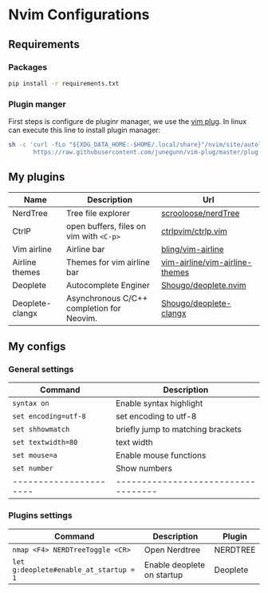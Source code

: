# Nvim Configurations
## Requirements
### Packages
```bash
pip install -r requirements.txt
```
### Plugin manger
First steps is configure de pluginr manager, we use the [vim plug](https://github.com/adam-p/markdown-here/wiki/Markdown-Cheatsheet#links).
In linux can execute this line to install plugin manager:
```bash
sh -c 'curl -fLo "${XDG_DATA_HOME:-$HOME/.local/share}"/nvim/site/autoload/plug.vim --create-dirs \
       https://raw.githubusercontent.com/junegunn/vim-plug/master/plug.vim'
```

## My plugins
| Name            | Description                               | Url                                                                                 |
|-----------------|-------------------------------------------|-------------------------------------------------------------------------------------|
| NerdTree        | Tree file explorer                        | [scrooloose/nerdTree](https://github.com/preservim/nerdtree)                        |
| CtrlP           | open buffers, files on vim with `<C-p>`   | [ctrlpvim/ctrlp.vim](https://github.com/ctrlpvim/ctrlp.vim )                        |
| Vim airline     | Airline bar                               | [bling/vim-airline](https://github.com/vim-airline/vim-airline)                     |
| Airline themes  | Themes for vim airline bar                | [vim-airline/vim-airline-themes](https://github.com/vim-airline/vim-airline-themes) |
| Deoplete        | Autocomplete Enginer                      | [Shougo/deoplete.nvim](https://github.com/Shougo/deoplete.nvim)                     |
| Deoplete-clangx | Asynchronous C/C++ completion for Neovim. | [Shougo/deoplete-clangx](https://github.com/Shougo/deoplete-clangx)



## My configs
### General settings 
| Command              | Description                       |
|----------------------|-----------------------------------|
| `syntax on`          | Enable syntax highlight           |
| `set encoding=utf-8` | set encoding to utf-8             |
| `set shhowmatch`     | briefly jump to matching brackets |
| `set textwidth=80`   | text width                        |
| `set mouse=a`        | Enable mouse functions            |
| `set number`         | Show numbers                      |
|----------------------|-----------------------------------|


### Plugins settings
| Command                                | Description                | Plugin   |
|----------------------------------------|----------------------------|----------|
| `nmap <F4> NERDTreeToggle <CR>`        | Open Nerdtree              | NERDTREE  |
| `let g:deoplete#enable_at_startup = 1` | Enable deoplete on startup | Deoplete |
